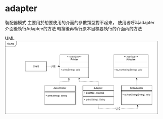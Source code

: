# adapter

裝配器模式
主要用於想要使用的介面的參數類型對不起來，
使用者呼叫adapter介面後執行Adaptee的方法
轉換後再執行原本目標要執行的介面內的方法

UML
![image](https://github.com/puppymoon/DesignPattern/blob/main/img/adapter.uml.png)
